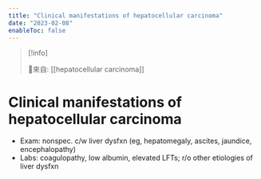 ```yaml
---
title: "Clinical manifestations of hepatocellular carcinoma"
date: "2023-02-08"
enableToc: false
---
```


> [!info] 
> 
> 🌱來自: [[hepatocellular carcinoma]]

# Clinical manifestations of hepatocellular carcinoma
* Exam: nonspec. c/w liver dysfxn (eg, hepatomegaly, ascites, jaundice, encephalopathy)
* Labs: coagulopathy, low albumin, elevated LFTs; r/o other etiologies of liver dysfxn

